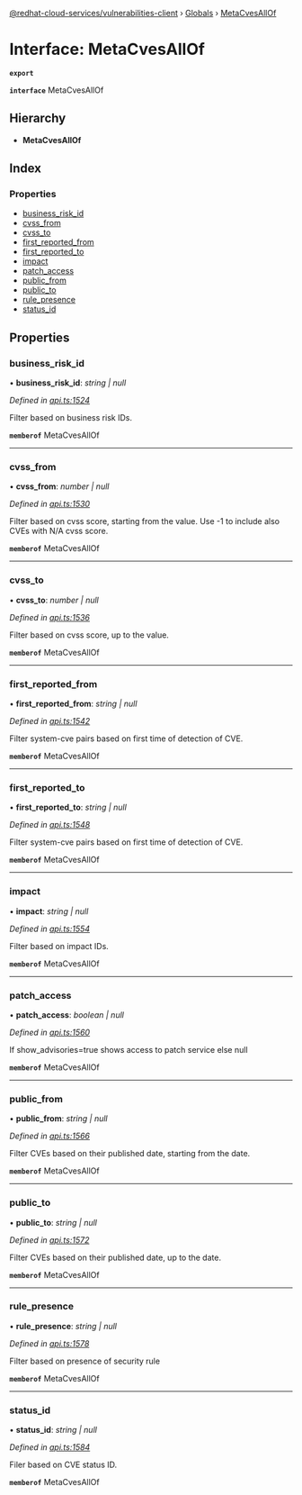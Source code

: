 [@redhat-cloud-services/vulnerabilities-client](../README.md) › [Globals](../globals.md) › [MetaCvesAllOf](metacvesallof.md)

# Interface: MetaCvesAllOf

**`export`** 

**`interface`** MetaCvesAllOf

## Hierarchy

* **MetaCvesAllOf**

## Index

### Properties

* [business_risk_id](metacvesallof.md#business_risk_id)
* [cvss_from](metacvesallof.md#cvss_from)
* [cvss_to](metacvesallof.md#cvss_to)
* [first_reported_from](metacvesallof.md#first_reported_from)
* [first_reported_to](metacvesallof.md#first_reported_to)
* [impact](metacvesallof.md#impact)
* [patch_access](metacvesallof.md#patch_access)
* [public_from](metacvesallof.md#public_from)
* [public_to](metacvesallof.md#public_to)
* [rule_presence](metacvesallof.md#rule_presence)
* [status_id](metacvesallof.md#status_id)

## Properties

###  business_risk_id

• **business_risk_id**: *string | null*

*Defined in [api.ts:1524](https://github.com/RedHatInsights/javascript-clients/blob/master/packages/vulnerabilities/api.ts#L1524)*

Filter based on business risk IDs.

**`memberof`** MetaCvesAllOf

___

###  cvss_from

• **cvss_from**: *number | null*

*Defined in [api.ts:1530](https://github.com/RedHatInsights/javascript-clients/blob/master/packages/vulnerabilities/api.ts#L1530)*

Filter based on cvss score, starting from the value. Use -1 to include also CVEs with N/A cvss score.

**`memberof`** MetaCvesAllOf

___

###  cvss_to

• **cvss_to**: *number | null*

*Defined in [api.ts:1536](https://github.com/RedHatInsights/javascript-clients/blob/master/packages/vulnerabilities/api.ts#L1536)*

Filter based on cvss score, up to the value.

**`memberof`** MetaCvesAllOf

___

###  first_reported_from

• **first_reported_from**: *string | null*

*Defined in [api.ts:1542](https://github.com/RedHatInsights/javascript-clients/blob/master/packages/vulnerabilities/api.ts#L1542)*

Filter system-cve pairs based on first time of detection of CVE.

**`memberof`** MetaCvesAllOf

___

###  first_reported_to

• **first_reported_to**: *string | null*

*Defined in [api.ts:1548](https://github.com/RedHatInsights/javascript-clients/blob/master/packages/vulnerabilities/api.ts#L1548)*

Filter system-cve pairs based on first time of detection of CVE.

**`memberof`** MetaCvesAllOf

___

###  impact

• **impact**: *string | null*

*Defined in [api.ts:1554](https://github.com/RedHatInsights/javascript-clients/blob/master/packages/vulnerabilities/api.ts#L1554)*

Filter based on impact IDs.

**`memberof`** MetaCvesAllOf

___

###  patch_access

• **patch_access**: *boolean | null*

*Defined in [api.ts:1560](https://github.com/RedHatInsights/javascript-clients/blob/master/packages/vulnerabilities/api.ts#L1560)*

If show_advisories=true shows access to patch service else null

**`memberof`** MetaCvesAllOf

___

###  public_from

• **public_from**: *string | null*

*Defined in [api.ts:1566](https://github.com/RedHatInsights/javascript-clients/blob/master/packages/vulnerabilities/api.ts#L1566)*

Filter CVEs based on their published date, starting from the date.

**`memberof`** MetaCvesAllOf

___

###  public_to

• **public_to**: *string | null*

*Defined in [api.ts:1572](https://github.com/RedHatInsights/javascript-clients/blob/master/packages/vulnerabilities/api.ts#L1572)*

Filter CVEs based on their published date, up to the date.

**`memberof`** MetaCvesAllOf

___

###  rule_presence

• **rule_presence**: *string | null*

*Defined in [api.ts:1578](https://github.com/RedHatInsights/javascript-clients/blob/master/packages/vulnerabilities/api.ts#L1578)*

Filter based on presence of security rule

**`memberof`** MetaCvesAllOf

___

###  status_id

• **status_id**: *string | null*

*Defined in [api.ts:1584](https://github.com/RedHatInsights/javascript-clients/blob/master/packages/vulnerabilities/api.ts#L1584)*

Filer based on CVE status ID.

**`memberof`** MetaCvesAllOf
